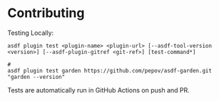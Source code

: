 # Contributing

Testing Locally:

```shell
asdf plugin test <plugin-name> <plugin-url> [--asdf-tool-version <version>] [--asdf-plugin-gitref <git-ref>] [test-command*]

#
asdf plugin test garden https://github.com/pepov/asdf-garden.git "garden --version"
```

Tests are automatically run in GitHub Actions on push and PR.

